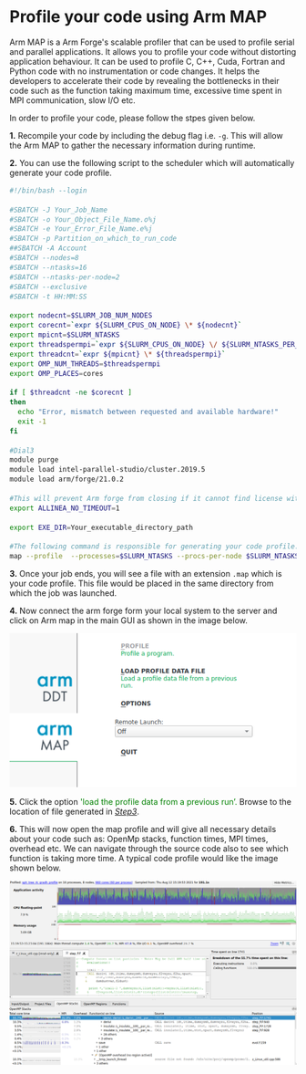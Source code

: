 # Profile your code using Arm MAP 

Arm MAP is a Arm Forge's scalable profiler that can be used to profile serial and parallel applications. It allows you to profile your code without distorting application behaviour. It can be used to profile C, C++, Cuda, Fortran and Python code with no instrumentation or code changes. It helps the developers to accelerate their code by revealing the bottlenecks in their code such as the function taking maximum time, excessive time spent in  MPI communication, slow I/O etc. 

In order to profile your code, please follow the stpes given below.

**1.** Recompile your code by including the debug flag i.e. `-g`. This will allow the Arm MAP to gather the necessary information during runtime.

**2.** You can use the following script to the scheduler which will automatically generate your code profile.

```bash
#!/bin/bash --login

#SBATCH -J Your_Job_Name
#SBATCH -o Your_Object_File_Name.o%j
#SBATCH -e Your_Error_File_Name.e%j
#SBATCH -p Partition_on_which_to_run_code
##SBATCH -A Account
#SBATCH --nodes=8
#SBATCH --ntasks=16
#SBATCH --ntasks-per-node=2
#SBATCH --exclusive
#SBATCH -t HH:MM:SS

export nodecnt=$SLURM_JOB_NUM_NODES
export corecnt=`expr ${SLURM_CPUS_ON_NODE} \* ${nodecnt}`
export mpicnt=$SLURM_NTASKS
export threadspermpi=`expr ${SLURM_CPUS_ON_NODE} \/ ${SLURM_NTASKS_PER_NODE}`
export threadcnt=`expr ${mpicnt} \* ${threadspermpi}`
export OMP_NUM_THREADS=$threadspermpi
export OMP_PLACES=cores

if [ $threadcnt -ne $corecnt ]
then
  echo "Error, mismatch between requested and available hardware!"
  exit -1
fi

#Dial3
module purge
module load intel-parallel-studio/cluster.2019.5
module load arm/forge/21.0.2

#This will prevent Arm forge from closing if it cannot find license within a specified limit. 
export ALLINEA_NO_TIMEOUT=1

export EXE_DIR=Your_executable_directory_path

#The following command is responsible for generating your code profile.
map --profile  --processes=$SLURM_NTASKS --procs-per-node $SLURM_NTASKS_PER_NODE --mpi=intel-mpi $EXE_DIR/Your_executable
```

**3.** Once your job ends, you will see a file with an extension `.map` which is your code profile. This file would be placed in the same directory from which the job was launched.

**4.** Now connect the arm forge form your local system to the server and click on Arm map in the main GUI as shown in the image below.

![](../Images/Arm/arm_map.png)

**5.** Click the option <span style="color:green">'load the profile data from a previous run’.</span> Browse to the location of file generated in <u>*Step3*</u>.

**6.** This will now open the map profile and will give all necessary details about your code such as: OpenMp stacks, function times, MPI times, overhead etc. We can navigate through the source code also to see which function is taking more time. A typical code profile would like the image shown below.

![](../Images/Arm/profile.png)

